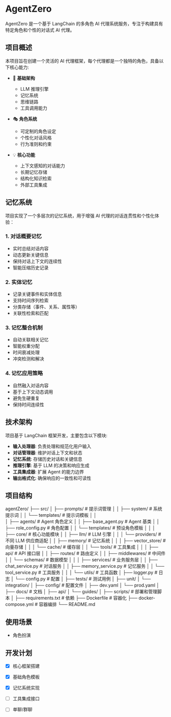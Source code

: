 # AgentZero

AgentZero 是一个基于 LangChain 的多角色 AI 代理系统服务，专注于构建具有特定角色和个性的对话式 AI 代理。

## 项目概述

本项目旨在创建一个灵活的 AI 代理框架，每个代理都是一个独特的角色，具备以下核心能力:

- 🧠 **基础架构**
  - LLM 推理引擎
  - 记忆系统
  - 思维链路
  - 工具调用能力

- 🎭 **角色系统**
  - 可定制的角色设定
  - 个性化对话风格
  - 行为准则和约束

- 💡 **核心功能**
  - 上下文感知的对话能力
  - 长期记忆存储
  - 结构化知识检索
  - 外部工具集成

## 记忆系统

项目实现了一个多层次的记忆系统，用于增强 AI 代理的对话连贯性和个性化体验：

### 1. 对话概要记忆
- 实时总结对话内容
- 动态更新关键信息
- 保持对话上下文的连续性
- 智能压缩历史记录

### 2. 实体记忆
- 记录关键事件和实体信息
- 支持时间序列检索
- 分类存储（事件、关系、属性等）
- 关联性检索和匹配

### 3. 记忆整合机制
- 自动关联相关记忆
- 智能权重分配
- 时间衰减处理
- 冲突检测和解决

### 4. 记忆应用策略
- 自然融入对话内容
- 基于上下文动态调用
- 避免生硬重复
- 保持时间连续性
  
## 技术架构

项目基于 LangChain 框架开发，主要包含以下模块:

- **输入处理器**: 负责处理和规范化用户输入
- **对话管理器**: 维护对话上下文和状态
- **记忆系统**: 存储历史对话和关键信息
- **推理引擎**: 基于 LLM 的决策和响应生成
- **工具集成器**: 扩展 Agent 的能力边界
- **输出格式化**: 确保响应的一致性和可读性

## 项目结构
agentZero/
├── src/
│   ├── prompts/                # 提示词管理
│   │   ├── system/            # 系统提示词
│   │   └── templates/         # 提示词模板
│   │   
│   ├── agents/                 # Agent 角色定义
│   │   ├── base_agent.py      # Agent 基类
│   │   ├── role_config.py     # 角色配置
│   │   └── templates/         # 预设角色模板
│   │
│   ├── core/                  # 核心功能模块
│   │   ├── llm/              # LLM 引擎
│   │   │   └── providers/    # 不同 LLM 供应商适配
│   │   ├── memory/           # 记忆系统
│   │   │   ├── vector_store/ # 向量存储
│   │   │   └── cache/        # 缓存层
│   │   └── tools/            # 工具集成
│   │
│   ├── api/                   # API 接口层
│   │   ├── routes/           # 路由定义
│   │   ├── middlewares/      # 中间件
│   │   └── schemas/          # 数据模型
│   │
│   ├── services/             # 业务服务层
│   │   ├── chat_service.py   # 对话服务
│   │   ├── memory_service.py # 记忆服务
│   │   └── tool_service.py   # 工具服务
│   │
│   └── utils/                # 工具函数
│       ├── logger.py         # 日志
│       └── config.py         # 配置
│
├── tests/                    # 测试用例
│   ├── unit/
│   └── integration/
│
├── config/                   # 配置文件
│   ├── dev.yaml
│   └── prod.yaml
│
├── docs/                     # 文档
│   ├── api/
│   └── guides/
│
├── scripts/                  # 部署和管理脚本
│
├── requirements.txt          # 依赖
├── Dockerfile               # 容器化
├── docker-compose.yml       # 容器编排
└── README.md

## 使用场景
- 角色扮演

## 开发计划

- [x] 核心框架搭建
- [x] 基础角色模板
- [x] 记忆系统实现
- [ ] 工具集成接口
- [ ] 单聊/群聊



